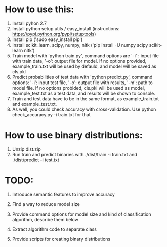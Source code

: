 # How to use this:

1. Install pyhon 2.7
2. Install python setup utils / easy_install (instructions: https://pypi.python.org/pypi/setuptools)
3. Install pip ('sudo easy_install pip')
4. Install scikit_learn, scipy, numpy, nltk ('pip install -U numpy scipy scikit-learn nltk')
5. Train model with 'python train.py', command options are '-i' : input file with train data, '-o': output file for model. If no options provided, example_train.txt will be used by defauld, and model will be saved as cls.pkl
6. Predict probabilities of test data with 'python predict.py', command options: '-i': input test file, '-o': output file with results, '-m': path to model file. If no options probided, cls.pkl will be used as model, example_test.txt as a test data, and results will be shown to console.
7. Train and test data have to be in the same format, as example_train.txt and example_test.txt.
8. As well, you could check accuracy with cross-validation. Use python check_accuracy.py -i train.txt for that

# How to use binary distributions:

1. Unzip dist.zip
2. Run train and predict binaries with ./dist/train -i train.txt and ./dist/predict -i test.txt

# TODO:

1. Introduce semantic features to improve accuracy
2. Find a way to reduce model size
4. Provide command options for model size and kind of classification algorithm, describe them below

5. Extract algorithm code to separate class

6. Provide scripts for creating binary distributions
